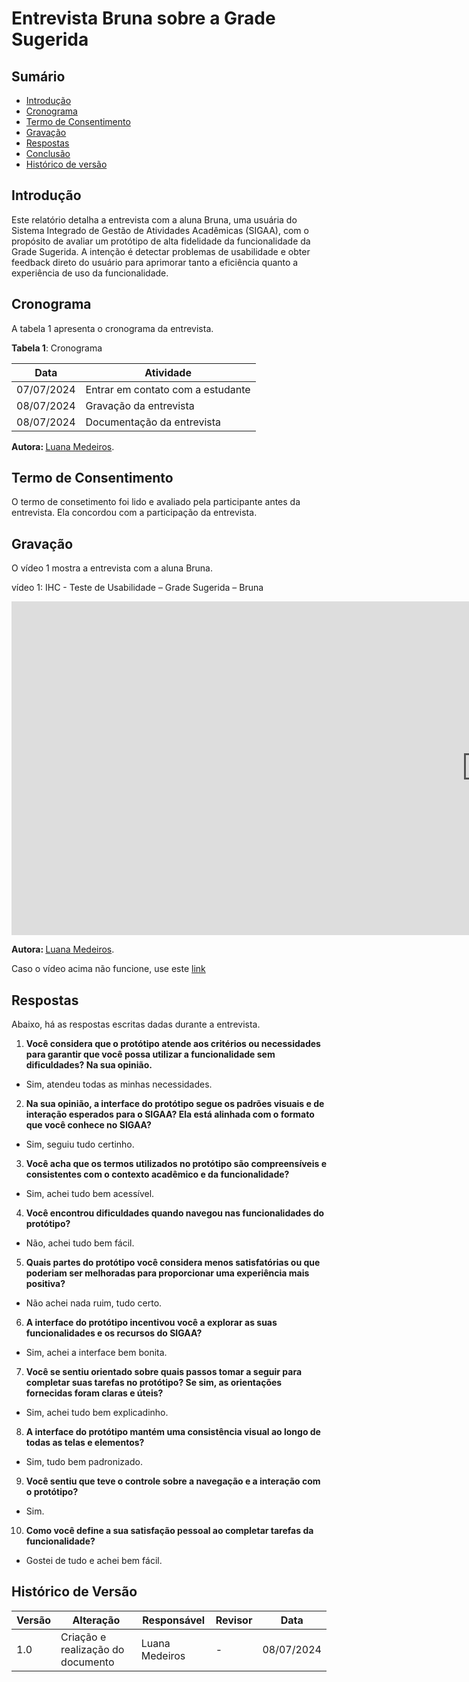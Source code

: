 # Entrevista Bruna sobre a Grade Sugerida


## Sumário

* [Introdução](#Introdução)
* [Cronograma](#Cronograma)
* [Termo de Consentimento](#Termo-de-Consentimento)
* [Gravação](#Gravação)
* [Respostas](#Respostas)
* [Conclusão](#Conclusão)
* [Histórico de versão](#Histórico-de-versão)

## Introdução

Este relatório detalha a entrevista com a aluna Bruna, uma usuária do Sistema Integrado de Gestão de Atividades Acadêmicas (SIGAA), com o propósito de avaliar um protótipo de alta fidelidade da funcionalidade da Grade Sugerida. A intenção é detectar problemas de usabilidade e obter feedback direto do usuário para aprimorar tanto a eficiência quanto a experiência de uso da funcionalidade.

## Cronograma

A tabela 1 apresenta o cronograma da entrevista.

**Tabela 1**: Cronograma

| Data | Atividade |
| - | - |
| 07/07/2024 | Entrar em contato com a estudante |
| 08/07/2024 | Gravação da entrevista |
| 08/07/2024 | Documentação da entrevista |

<b> Autora: </b> <a href="https://github.com/LuaMedeiros">Luana Medeiros</a>.

## Termo de Consentimento

O termo de consetimento foi lido e avaliado pela participante antes da entrevista. Ela concordou com a participação da entrevista.

## Gravação

O vídeo 1 mostra a entrevista com a aluna Bruna.

vídeo 1: IHC - Teste de Usabilidade – Grade Sugerida – Bruna

<iframe width="1519" height="534" src="https://www.youtube.com/embed/CzLXF0qE4q8" title="Protótipo Alta Fidelidade - Bruna" frameborder="0" allow="accelerometer; autoplay; clipboard-write; encrypted-media; gyroscope; picture-in-picture; web-share" referrerpolicy="strict-origin-when-cross-origin" allowfullscreen></iframe>

<b> Autora: </b> <a href="https://github.com/LuaMedeiros">Luana Medeiros</a>.

Caso o vídeo acima não funcione, use este [link](https://www.youtube.com/watch?v=CzLXF0qE4q8)

## Respostas

Abaixo, há as respostas escritas dadas durante a entrevista.

1. **Você considera que o protótipo atende aos critérios ou necessidades para garantir que você possa utilizar a funcionalidade sem dificuldades? Na sua opinião.**

- Sim, atendeu todas as minhas necessidades.

2. **Na sua opinião, a interface do protótipo segue os padrões visuais e de interação esperados para o SIGAA? Ela está alinhada com o formato que você conhece no SIGAA?**

- Sim, seguiu tudo certinho.

3. **Você acha que os termos utilizados no protótipo são compreensíveis e consistentes com o contexto acadêmico e da funcionalidade?**

- Sim, achei tudo bem acessível.

4. **Você encontrou dificuldades quando navegou nas funcionalidades do protótipo?**

- Não, achei tudo bem fácil.

5. **Quais partes do protótipo você considera menos satisfatórias ou que poderiam ser melhoradas para proporcionar uma experiência mais positiva?**

- Não achei nada ruim, tudo certo.

6. **A interface do protótipo incentivou você a explorar as suas funcionalidades e os recursos do SIGAA?**

- Sim, achei a interface bem bonita.

7. **Você se sentiu orientado sobre quais passos tomar a seguir para completar suas tarefas no protótipo? Se sim, as orientações fornecidas foram claras e úteis?**

- Sim, achei tudo bem explicadinho.

8. **A interface do protótipo mantém uma consistência visual ao longo de todas as telas e elementos?**

-  Sim, tudo bem padronizado.

9. **Você sentiu que teve o controle sobre a navegação e a interação com o protótipo?**

- Sim.

10. **Como você define a sua satisfação pessoal ao completar tarefas da funcionalidade?**

- Gostei de tudo e achei bem fácil.


## Histórico de Versão


| Versão | Alteração | Responsável | Revisor | Data |
| - | - | - | - | - |
| 1.0 | Criação e realização do documento| Luana Medeiros | - | 08/07/2024 |
